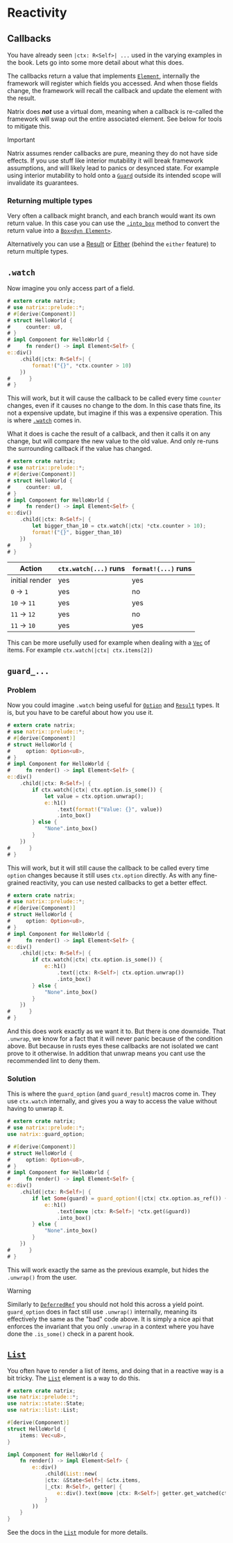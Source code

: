 # Reactivity

## Callbacks

You have already seen `|ctx: R<Self>| ...` used in the varying examples in the book.
Lets go into some more detail about what this does.

The callbacks return a value that implements [`Element`](element::Element), internally the framework will register which fields you accessed.
And when those fields change, the framework will recall the callback and update the element with the result.

Natrix does **_not_** use a virtual dom, meaning when a callback is re-called the framework will swap out the entire associated element.
See below for tools to mitigate this.

> [!IMPORTANT]
> Natrix assumes render callbacks are pure, meaning they do not have side effects.
> If you use stuff like interior mutability it will break framework assumptions,
> and will likely lead to panics or desynced state.
> For example using interior mutability to hold onto a [`Guard`](state::Guard) outside its intended scope will invalidate its guarantees.

### Returning multiple types

Very often a callback might branch, and each branch would want its own return value.
In this case you can use the [`.into_box`](element::Element::into_box) method to convert the return value into a [`Box<dyn Element>`](std::boxed::Box).

Alternatively you can use a [Result](std::result::Result) or [Either](either::Either) (behind the `either` feature) to return multiple types.

## `.watch`

Now imagine you only access part of a field.

```rust
# extern crate natrix;
# use natrix::prelude::*;
# #[derive(Component)]
# struct HelloWorld {
#     counter: u8,
# }
# impl Component for HelloWorld {
#     fn render() -> impl Element<Self> {
e::div()
    .child(|ctx: R<Self>| {
        format!("{}", *ctx.counter > 10)
    })
#      }
# }
```

This will work, but it will cause the callback to be called every time `counter` changes, even if it causes no change to the dom.
In this case thats fine, its not a expensive update, but imagine if this was a expensive operation.
This is where [`.watch`](state::RenderCtx::watch) comes in.

What it does is cache the result of a callback, and then it calls it on any change, but will compare the new value to the old value.
And only re-runs the surrounding callback if the value has changed.

```rust
# extern crate natrix;
# use natrix::prelude::*;
# #[derive(Component)]
# struct HelloWorld {
#     counter: u8,
# }
# impl Component for HelloWorld {
#     fn render() -> impl Element<Self> {
e::div()
    .child(|ctx: R<Self>| {
        let bigger_than_10 = ctx.watch(|ctx| *ctx.counter > 10);
        format!("{}", bigger_than_10)
    })
#      }
# }
```

| Action         | `ctx.watch(...)` runs | `format!(...)` runs |
| -------------- | --------------------- | ------------------- |
| initial render | yes                   | yes                 |
| `0` -> `1`     | yes                   | no                  |
| `10` -> `11`   | yes                   | yes                 |
| `11` -> `12`   | yes                   | no                  |
| `11` -> `10`   | yes                   | yes                 |

This can be more usefully used for example when dealing with a [`Vec`](std::vec::Vec) of items.
For example `ctx.watch(|ctx| ctx.items[2])`

## `guard_...`

### Problem

Now you could imagine `.watch` being useful for [`Option`](std::option::Option) and [`Result`](std::result::Result) types.
It is, but you have to be careful about how you use it.

```rust
# extern crate natrix;
# use natrix::prelude::*;
# #[derive(Component)]
# struct HelloWorld {
#     option: Option<u8>,
# }
# impl Component for HelloWorld {
#     fn render() -> impl Element<Self> {
e::div()
    .child(|ctx: R<Self>| {
        if ctx.watch(|ctx| ctx.option.is_some()) {
            let value = ctx.option.unwrap();
            e::h1()
                .text(format!("Value: {}", value))
                .into_box()
        } else {
            "None".into_box()
        }
    })
#      }
# }
```

This will work, but it will still cause the callback to be called every time `option` changes because it still uses `ctx.option` directly.
As with any fine-grained reactivity, you can use nested callbacks to get a better effect.

```rust
# extern crate natrix;
# use natrix::prelude::*;
# #[derive(Component)]
# struct HelloWorld {
#     option: Option<u8>,
# }
# impl Component for HelloWorld {
#     fn render() -> impl Element<Self> {
e::div()
    .child(|ctx: R<Self>| {
        if ctx.watch(|ctx| ctx.option.is_some()) {
            e::h1()
                .text(|ctx: R<Self>| ctx.option.unwrap())
                .into_box()
        } else {
            "None".into_box()
        }
    })
#      }
# }
```

And this does work exactly as we want it to. But there is one downside.
That `.unwrap`, we know for a fact that it will never panic because of the condition above.
But because in rusts eyes these callbacks are not isolated we cant prove to it otherwise.
In addition that unwrap means you cant use the recommended lint to deny them.

### Solution

This is where the `guard_option` (and `guard_result`) macros come in.
They use `ctx.watch` internally, and gives you a way to access the value without having to unwrap it.

```rust
# extern crate natrix;
# use natrix::prelude::*;
use natrix::guard_option;

# #[derive(Component)]
# struct HelloWorld {
#     option: Option<u8>,
# }
# impl Component for HelloWorld {
#     fn render() -> impl Element<Self> {
e::div()
    .child(|ctx: R<Self>| {
        if let Some(guard) = guard_option!(|ctx| ctx.option.as_ref()) {
            e::h1()
                .text(move |ctx: R<Self>| *ctx.get(&guard))
                .into_box()
        } else {
            "None".into_box()
        }
    })
#      }
# }
```
This will work exactly the same as the previous example, but hides the `.unwrap()` from the user.

> [!WARNING]
> Similarly to [`DeferredRef`](state::DeferredRef) you should not hold this across a yield point.
> `guard_option` does in fact still use `.unwrap()` internally, meaning its effectively the same as the "bad" code above.
> It is simply a nice api that enforces the invariant that you only `.unwrap` in a context where you have done the `.is_some()` check in a parent hook.

## [`List`](list::List)
You often have to render a list of items, and doing that in a reactive way is a bit tricky.
The [`List`](list::List) element is a way to do this.

```rust
# extern crate natrix;
use natrix::prelude::*;
use natrix::state::State;
use natrix::list::List;

#[derive(Component)]
struct HelloWorld {
    items: Vec<u8>,
}

impl Component for HelloWorld {
    fn render() -> impl Element<Self> {
        e::div()
            .child(List::new(
            |ctx: &State<Self>| &ctx.items,
            |_ctx: R<Self>, getter| {
                e::div().text(move |ctx: R<Self>| getter.get_watched(ctx))
            }
        ))
    }
}
```

See the docs in the [`List`](list::List) module for more details.
